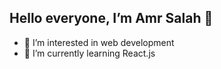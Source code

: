   ## Hello everyone, I’m Amr Salah 👋 ##
- 👀 I’m interested in web development
- 🌱 I’m currently learning React.js		
              						   


<!---
amrsalah19/amrsalah19 is a ✨ special ✨ repository because its `README.md` (this file) appears on your GitHub profile.
You can click the Preview link to take a look at your changes.
--->
